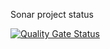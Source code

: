 Sonar project status

[![Quality Gate Status](https://sonarcloud.io/api/project_badges/measure?project=Kakaranish_pica-com&metric=alert_status)](https://sonarcloud.io/dashboard?id=Kakaranish_pica-com)